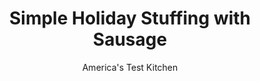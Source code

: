 ---
layout: ../../layouts/MarkdownPostLayout.astro
title: Simple Holiday Stuffing with Sausage
author: America's Test Kitchen
pubDate: 2023-03-15
description: "This casserole-style stuffing features a contrast between a crisp top and a tender interior."
image_url: https://res.cloudinary.com/hksqkdlah/image/upload/ar_1:1,c_fill,dpr_2.0,f_auto,fl_lossy.progressive.strip_profile,g_faces:auto,q_auto:low,w_344/37376_sfs-simple-holiday-stuffing-with-sausage-7-1
tags: ["Side Dishes","Pork","Casseroles","Thanksgiving"]
calories: 3629
protein: 10
carbohydrates: 32
fats: 
fiber: 2
ingredients: ["1 1/2 pounds, hearty white sandwich bread, cut into 1/2-inch pieces (16 cups)","8 tablespoons, unsalted butter, cut into 8 pieces","8 ounces, bulk pork sausage","2 , onion, chopped fine","2 , celery ribs, chopped fine","1 tablespoon, poultry seasoning","1 teaspoon, salt","3/4 teaspoon, pepper","2 1/2 cups, chicken broth"]
serves: 12
time: "2¾ hours, plus 20 minutes cooling"
instructions: ["Adjust oven rack to middle position and heat oven to 300 degrees. Arrange bread evenly on rimmed baking sheet. Bake for 25 minutes. Remove sheet from oven and stir bread to redistribute. Return sheet to oven and continue to bake until bread is light golden brown, 25 to 30 minutes longer. Let cool completely, then transfer to large bowl. (Cooled bread can be stored in zipper-lock bag for up to 2 days.) Increase oven temperature to 375 degrees.","Melt butter in 12-inch skillet over medium-low heat. Continue to cook, swirling pan occasionally, until butter is dark golden brown and has nutty aroma, 5 to 7 minutes. Transfer 3 tablespoons browned butter to small bowl and set aside.","Add sausage, onions, and celery to skillet, increase heat to medium, and cook, breaking up meat with spoon, until vegetables are soft and beginning to brown and sausage is cooked through, 10 to 13 minutes. Stir in poultry seasoning, salt, and pepper and cook until fragrant, about 30 seconds. Add vegetable mixture to bowl with bread.","Add broth to bread mixture and fold to combine. Let sit for 10 minutes. Fold again until broth is fully absorbed. Transfer stuffing to 13 by 9-inch baking dish and distribute evenly but do not pack down. Drizzle reserved butter evenly over top. Bake until golden brown and crisp on top, 30 to 35 minutes. Transfer dish to wire rack and let cool for 15 minutes. Serve."]
nutrition: ["265 mg Potassium","133 mg Phosphorus","92 mg Calcium","2 mg Iron","34 mg Magnesium","506 mg Sodium","1 mg Zinc","14 g Fat","5 mg Niacin (B3)","4 g Monounsaturated","2 g Polyunsaturated","2 mg Vitamin C","35 mg Cholesterol","6 g Saturated","2 g Fiber","11 µg Folic acid","46 µg Folate (food)","5 g Sugars","8 µg Vitamin K","103 g Water","32 g Carbs","66 µg Folate equivalent (total)","10 g Protein","72 µg Vitamin A","302 kcal Energy","3629 calories"]
notes: "Use a hearty white sandwich bread, such as Arnold Country Classics White Bread (our taste test winner). You will need one loaf for this recipe. We developed this recipe using Bell’s poultry seasoning."
---